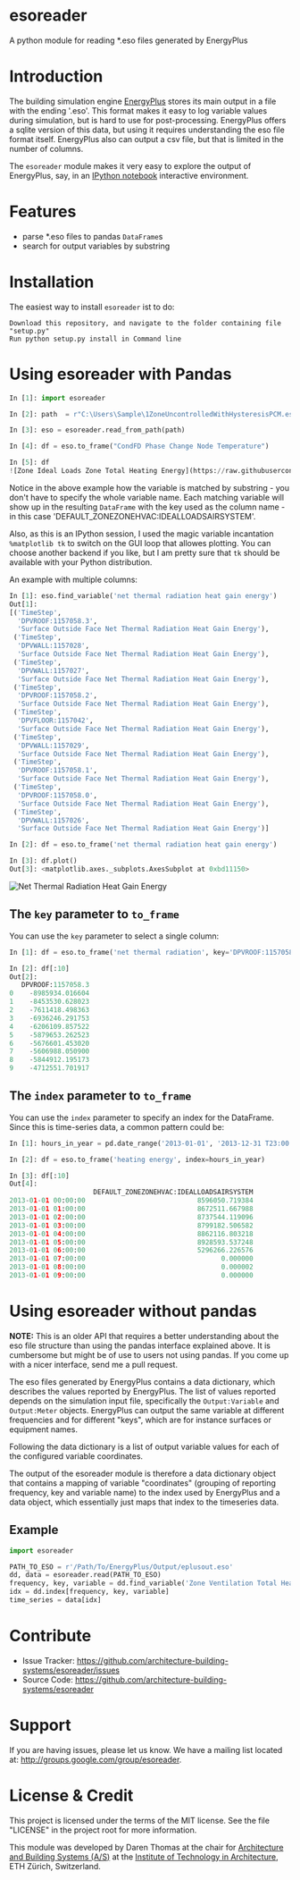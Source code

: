 esoreader
=========

A python module for reading *.eso files generated by EnergyPlus

# Introduction

The building simulation engine
[EnergyPlus](http://apps1.eere.energy.gov/buildings/energyplus/) stores its
main output in a file with the ending '.eso'. This format makes it easy to log
variable values during simulation, but is hard to use for post-processing. EnergyPlus
offers a sqlite version of this data, but using it requires understanding the eso file
format itself. EnergyPlus also can output a csv file, but that is limited in the number of
columns.

The `esoreader` module makes it very easy to explore the output of EnergyPlus, say, in an 
[IPython notebook](http://ipython.org/notebook.html) interactive environment.

# Features

- parse *.eso files to pandas `DataFrame`s
- search for output variables by substring

# Installation

The easiest way to install `esoreader` ist to do:

```
Download this repository, and navigate to the folder containing file "setup.py"
Run python setup.py install in Command line
```

# Using esoreader with Pandas

```python
In [1]: import esoreader

In [2]: path  = r"C:\Users\Sample\1ZoneUncontrolledWithHysteresisPCM.eso"

In [3]: eso = esoreader.read_from_path(path)

In [4]: df = eso.to_frame("CondFD Phase Change Node Temperature")

In [5]: df
![Zone Ideal Loads Zone Total Heating Energy](https://raw.githubusercontent.com/architecture-building-systems/esoreader/master/doc/Notebook_slice.png)
```



Notice in the above example how the variable is matched by substring - you
don't have to specify the whole variable name. Each matching variable will show
up in the resulting `DataFrame` with the key used as the column name - in this
case 'DEFAULT_ZONEZONEHVAC:IDEALLOADSAIRSYSTEM'.

Also, as this is an IPython session, I used the magic variable incantation `%matplotlib tk` to switch on the GUI loop that allowes plotting. You can choose another backend if you like, but I am pretty sure that `tk` should be available with your Python distribution.

An example with multiple columns:

```python
In [1]: eso.find_variable('net thermal radiation heat gain energy')
Out[1]:
[('TimeStep',
  'DPVROOF:1157058.3',
  'Surface Outside Face Net Thermal Radiation Heat Gain Energy'),
 ('TimeStep',
  'DPVWALL:1157028',
  'Surface Outside Face Net Thermal Radiation Heat Gain Energy'),
 ('TimeStep',
  'DPVWALL:1157027',
  'Surface Outside Face Net Thermal Radiation Heat Gain Energy'),
 ('TimeStep',
  'DPVROOF:1157058.2',
  'Surface Outside Face Net Thermal Radiation Heat Gain Energy'),
 ('TimeStep',
  'DPVFLOOR:1157042',
  'Surface Outside Face Net Thermal Radiation Heat Gain Energy'),
 ('TimeStep',
  'DPVWALL:1157029',
  'Surface Outside Face Net Thermal Radiation Heat Gain Energy'),
 ('TimeStep',
  'DPVROOF:1157058.1',
  'Surface Outside Face Net Thermal Radiation Heat Gain Energy'),
 ('TimeStep',
  'DPVROOF:1157058.0',
  'Surface Outside Face Net Thermal Radiation Heat Gain Energy'),
 ('TimeStep',
  'DPVWALL:1157026',
  'Surface Outside Face Net Thermal Radiation Heat Gain Energy')]

In [2]: df = eso.to_frame('net thermal radiation heat gain energy')

In [3]: df.plot()
Out[3]: <matplotlib.axes._subplots.AxesSubplot at 0xbd11150>
```

![Net Thermal Radiation Heat Gain Energy](https://raw.githubusercontent.com/architecture-building-systems/esoreader/master/doc/NetThermalRadiationHeatGainEnergy.png)

## The `key` parameter to `to_frame`

You can use the `key` parameter to select a single column:

```python
In [1]: df = eso.to_frame('net thermal radiation', key='DPVROOF:1157058.3')

In [2]: df[:10]
Out[2]:
   DPVROOF:1157058.3
0    -8985934.016604
1    -8453530.628023
2    -7611418.498363
3    -6936246.291753
4    -6206109.857522
5    -5879653.262523
6    -5676601.453020
7    -5606988.050900
8    -5844912.195173
9    -4712551.701917
```  

## The `index` parameter to `to_frame`

You can use the `index` parameter to specify an index for the DataFrame. Since this is time-series data, a common pattern could be:

```python
In [1]: hours_in_year = pd.date_range('2013-01-01', '2013-12-31 T23:00', freq='H')

In [2]: df = eso.to_frame('heating energy', index=hours_in_year)

In [3]: df[:10]
Out[4]:
                     DEFAULT_ZONEZONEHVAC:IDEALLOADSAIRSYSTEM
2013-01-01 00:00:00                            8596050.719384
2013-01-01 01:00:00                            8672511.667988
2013-01-01 02:00:00                            8737544.119096
2013-01-01 03:00:00                            8799182.506582
2013-01-01 04:00:00                            8862116.803218
2013-01-01 05:00:00                            8928593.537248
2013-01-01 06:00:00                            5296266.226576
2013-01-01 07:00:00                                  0.000000
2013-01-01 08:00:00                                  0.000002
2013-01-01 09:00:00                                  0.000000
```

# Using esoreader without pandas

**NOTE:** This is an older API that requires a better understanding about the
eso file structure than using the pandas interface explained above. It is
cumbersome but might be of use to users not using pandas. If you come up with a
nicer interface, send me a pull request.

The eso files generated by EnergyPlus contains a data dictionary, which
describes the values reported by EnergyPlus. The list of values reported
depends on the simulation input file, specifically the `Output:Variable` and
`Output:Meter` objects.  EnergyPlus can output the same variable at different
frequencies and for different "keys", which are for instance surfaces or
equipment names.

Following the data dictionary is a list of output variable values for each of the configured
variable coordinates.

The output of the esoreader module is therefore a data dictionary object that contains
a mapping of variable "coordinates" (grouping of reporting frequency, key and variable name)
to the index used by EnergyPlus and a data object, which essentially just maps that index to
the timeseries data.

## Example

```python
import esoreader

PATH_TO_ESO = r'/Path/To/EnergyPlus/Output/eplusout.eso'
dd, data = esoreader.read(PATH_TO_ESO)
frequency, key, variable = dd.find_variable('Zone Ventilation Total Heat Loss Energy')[0]
idx = dd.index[frequency, key, variable]
time_series = data[idx]
```

# Contribute

- Issue Tracker: https://github.com/architecture-building-systems/esoreader/issues
- Source Code: https://github.com/architecture-building-systems/esoreader

# Support

If you are having issues, please let us know. 
We have a mailing list located at: http://groups.google.com/group/esoreader.

# License & Credit

This project is licensed under the terms of the MIT license. See the file
"LICENSE" in the project root for more information.

This module was developed by Daren Thomas at the chair for
[Architecture and Building Systems (A/S)](http://systems.arch.ethz.ch) at the [Institute of Technology in
Architecture](http://ita.arch.ethz.ch), ETH Zürich, Switzerland.


